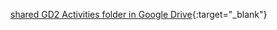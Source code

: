 [shared GD2 Activities folder in Google Drive](https://drive.google.com/drive/folders/1XJltwb_lotlD5PuPlQKy8FEZIsAkuAEX?usp=sharing){:target="_blank"}
